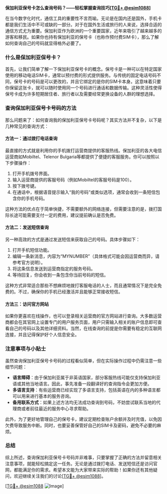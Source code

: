 **保加利亚保号卡怎么查询号码？——轻松掌握查询技巧[[TG💪+ @esim1088](https://t.me/s/esim1088)]**

在当今数字化时代，通信工具的重要性不言而喻。无论是在国内还是国外，手机卡都是我们生活中不可或缺的一部分。对于在国外生活或旅行的人来说，选择合适的通信方式尤为重要。保加利亚作为欧洲的一个重要国家，近年来吸引了越来越多的游客和移民。如果你也持有保加利亚的保号卡（也称作预付费SIM卡），那么了解如何查询自己的号码就显得格外必要了。

### 什么是保加利亚保号卡？

首先，让我们简单了解一下保加利亚保号卡的概念。保号卡是一种可以在特定国家使用的移动电话SIM卡，通常以预付费的形式提供服务。与传统的固定电话号码不同，保号卡的号码是可以更改的，并且它绑定的是你的SIM卡本身。这意味着只要你保留这张卡，就可以随时使用同一个号码进行通话和数据传输。这种灵活性使得保号卡成为许多短期居住者、旅行者以及需要经常更换设备的人群的理想选择。

### 查询保加利亚保号卡号码的方法

那么问题来了：如何查询我的保加利亚保号卡号码呢？其实方法并不复杂，以下是几种常见的查询方式：

#### 方法一：通过拨打电话查询
最直接的方式就是利用你的手机拨打运营商提供的客服热线。保加利亚的各大电信运营商如Mobiltel、Telenor Bulgaria等都提供了便捷的客服服务。你可以按照以下步骤操作：
1. 打开手机拨号界面。
2. 输入运营商提供的客服号码（例如Mobiltel的客服号码是100）。
3. 按下拨号键。
4. 在通话中，根据语音提示输入“我的号码”或类似选项，通常会收到一条短信包含你的手机号码。

这种方法的优点在于简单快捷，不需要额外的网络连接，但需要注意的是，拨打国际长途可能需要支付一定的费用，建议提前确认是否免费。

#### 方法二：发送短信查询
另一种高效的方式是通过发送短信来获取自己的号码。具体步骤如下：
1. 打开手机短信功能。
2. 编辑一条新消息，内容为“MYNUMBER”（具体格式可能会因运营商而异，请参考官方说明）。
3. 将这条信息发送到运营商指定的服务号码。
4. 等待回复，你会收到一条包含你当前号码的短信。

这种方式非常适合那些不想麻烦地拨打客服电话的人士，而且通常情况下是完全免费的。不过，确保你的手机已经激活并且能够正常接收短信。

#### 方法三：访问官方网站
如果你更喜欢在线操作，也可以登录相关运营商的官方网站进行查询。大多数运营商都会在其官网上设置专门的用户服务页面，用户只需输入相关的账户信息即可查看自己的号码以及其他详细资料。当然，在线查询的前提是你需要有稳定的互联网连接，并且记得保护好个人信息安全。

### 注意事项与小贴士

虽然查询保加利亚保号卡号码的过程看似简单，但在实际操作过程中仍需注意一些细节问题：

- **语言障碍**：由于保加利亚属于非英语国家，部分客服热线可能仅支持保加利亚语或其他当地语言。因此，事先准备一段翻译好的查询指令会更加方便。
- **多语言支持**：有些运营商已经实现了多语言支持，包括英语在内的多种语言都可以用来进行基本的服务咨询。
- **备用联系方式**：如果上述方法均无法成功查询到号码，不妨尝试联系当地的代理商或者前往最近的服务中心寻求帮助。

此外，为了更好地管理自己的保号卡，建议定期检查账户余额并及时充值，以免因欠费导致服务中断。同时，也要妥善保管好自己的SIM卡及密码，避免不必要的麻烦。

### 总结

综上所述，查询保加利亚保号卡号码并非难事，只要掌握了正确的方法并留意相关注意事项，就能轻松搞定这一任务。无论是通过拨打电话、发送短信还是访问官网，都能满足你的需求。希望本文能为大家带来实际的帮助！如果你还有其他疑问，欢迎继续关注我们的讨论[[TG💪+ @esim1088](https://t.me/s/esim1088)]。

[[TG💪+ @esim1088](https://t.me/s/esim1088) ![Image](https://i.postimg.cc/4NQfJmqS/Snipaste-2025-05-13-00-14-12.png)]